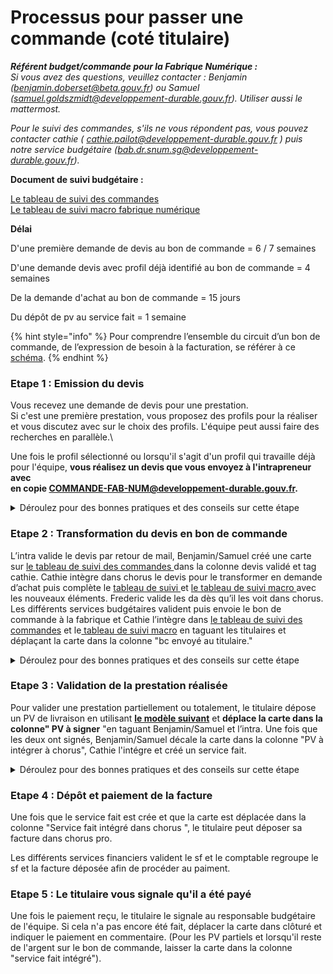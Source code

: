 # Processus pour passer une commande (coté titulaire)

_**Référent budget/commande pour la Fabrique Numérique :**_\
_Si vous avez des questions, veuillez contacter : Benjamin (benjamin.doberset@beta.gouv.fr) ou Samuel (samuel.goldszmidt@developpement-durable.gouv.fr). Utiliser aussi le mattermost._

_Pour le suivi des commandes, s'ils ne vous répondent pas, vous pouvez contacter cathie ( cathie.pailot@developpement-durable.gouv.fr ) puis notre service budgétaire (bab.dr.snum.sg@developpement-durable.gouv.fr)._

**Document de suivi budgétaire :**

[Le tableau de suivi des commandes \
](https://www.notion.so/lafabnum/Suivi-des-bons-de-commande-BC-9e2e7dae11c740ce99a2e9e87cb3873c)[Le tableau de suivi macro fabrique numérique](https://docs.google.com/spreadsheets/d/1\_3BN-avzUNgh-DCD\_95VL0didj8QSv4CNnASsIHnwPw/edit?usp=sharing)

**Délai**

D'une première demande de devis au bon de commande = 6 / 7 semaines

D'une demande devis avec profil déjà identifié au bon de commande = 4 semaines

De la demande d'achat au bon de commande = 15 jours

Du dépôt de pv au service fait = 1 semaine

{% hint style="info" %}
Pour comprendre l’ensemble du circuit d’un bon de commande, de l’expression de besoin à la facturation, se référer à ce [schéma](https://miro.com/app/board/uXjVO-zTnXY=/?share\_link\_id=17201334548).
{% endhint %}

### Etape 1 : Emission du devis

Vous recevez une demande de devis pour une prestation. \
Si c'est une première prestation, vous proposez des profils pour la réaliser et vous discutez avec sur le choix des profils. L'équipe peut aussi faire des recherches en parallèle.\


Une fois le profil sélectionné ou lorsqu'il s'agit d'un profil qui travaille déjà pour l'équipe, **vous réalisez un devis que vous envoyez à l'intrapreneur avec** \
**en copie COMMANDE-FAB-NUM@developpement-durable.gouv.fr.**&#x20;

<details>

<summary>Déroulez pour des bonnes pratiques et des conseils sur cette étape</summary>

**Avoir des dates de validité et de réalisation de la prestations larges**\
Les dates doivent toujours être utlétrieurs à la transmission du devis. Comme le circuit budgétaire est long, en mettant un mois plutôt qu'un jour précis vous évitez que les dates soient dépassées à la fin de la procédure (et le devis rejeté).

**Indiquer la fabrique numérique comme commanditaire.**

Si le marché interménistériel est opéré par la DINUM et que vous discutez directement avec l'intra, c'est bien la fabrique numérique qui passe la commande. Indiquer ainsi : \
\
Ministère de la Transition Ecologique, DNUM/UNI/La Fabrique Numérique Paris La Défense - Cedex 92055



</details>

### Etape 2 : Transformation du devis en bon de commande

L’intra valide le devis par retour de mail, Benjamin/Samuel créé une carte sur [le tableau de suivi des commandes  ](https://www.notion.so/lafabnum/Suivi-des-bons-de-commande-BC-9e2e7dae11c740ce99a2e9e87cb3873c)dans la colonne devis validé et tag cathie. Cathie intègre dans chorus le devis pour le transformer en demande d’achat puis complète le [tableau de suivi ](https://www.notion.so/lafabnum/Suivi-des-bons-de-commande-BC-9e2e7dae11c740ce99a2e9e87cb3873c)et [le tableau de suivi macro ](https://docs.google.com/spreadsheets/d/1\_3BN-avzUNgh-DCD\_95VL0didj8QSv4CNnASsIHnwPw/edit#gid=530195431)avec les nouveaux éléments. Frederic valide les da dès qu’il les voit dans chorus. Les différents services budgétaires valident puis envoie le bon de commande à la fabrique et Cathie l’intègre dans [le tableau de suivi des commandes](https://www.notion.so/lafabnum/Suivi-des-bons-de-commande-BC-9e2e7dae11c740ce99a2e9e87cb3873c) et le[ tableau de suivi macro](https://docs.google.com/spreadsheets/d/1\_3BN-avzUNgh-DCD\_95VL0didj8QSv4CNnASsIHnwPw/edit?usp=sharing) en taguant les titulaires et déplaçant la carte dans la colonne "bc envoyé au titulaire."

<details>

<summary>Déroulez pour des bonnes pratiques et des conseils sur cette étape</summary>

**Toujours se référer au** [**tableau de suivi des commandes**](https://www.notion.so/lafabnum/Suivi-des-bons-de-commande-BC-9e2e7dae11c740ce99a2e9e87cb3873c)

L'ensemble des documents concernant une commande sont regroupés sur la carte correspondante dans ce tableau. Si vous cherchez un bon de commande, un sf ou l'état d'avancement d'une commande, rendez-vous d'abord là !

**Ne pas hésitez à relancer la fabrique si la carte reste bloqué dans "devis validé"**

Tant que la DA n'est pas faite, aucune commande n'est demandée. N'hésitez pas à revenir vers nous si une carte est passée entre nos filets.

</details>

### Etape 3 : Validation de la prestation réalisée

Pour valider une prestation partiellement ou totalement, le titulaire dépose un PV de livraison en utilisant [**le modèle suivant**](https://docs.google.com/document/d/1LrcOaots1WCRLdTA3\_cCOv2hg8av17mV9K1WpL-2yec/edit?usp=sharing) et **déplace la carte dans la colonne" PV à signer** "en taguant Benjamin/Samuel et l’intra. Une fois que les deux ont signés, Benjamin/Samuel décale la carte dans la colonne "PV à intégrer à chorus", Cathie l'intégre et créé un service fait.

<details>

<summary>Déroulez pour des bonnes pratiques et des conseils sur cette étape</summary>

**Avoir des dates de réalisation de la prestation antérieures à la date du jour et du PV**

Sinon cela veut dire qu'on indique qu'une prestation a été réalisée mais dans le futur

**Toujours déplacer la carte dans la colonne pV à signer**

Sinon, la fabrique ne la voit pas et ne la signe pas

</details>

### Etape 4 : Dépôt et paiement de la facture

Une fois que le service fait est crée et que la carte est déplacée dans la colonne "Service fait intégré dans chorus ", le titulaire peut déposer sa facture dans chorus pro.

Les différents services financiers valident le sf et le comptable regroupe le sf et la facture déposée afin de procéder au paiment.

### Etape 5 : Le titulaire vous signale qu'il a été payé

Une fois le paiement reçu, le titulaire le signale au responsable budgétaire de l'équipe. Si cela n'a pas encore été fait, déplacer la carte dans clôturé et indiquer le paiement en commentaire. (Pour les PV partiels et lorsqu'il reste de l'argent sur le bon de commande, laisser la carte dans la colonne "service fait intégré").
